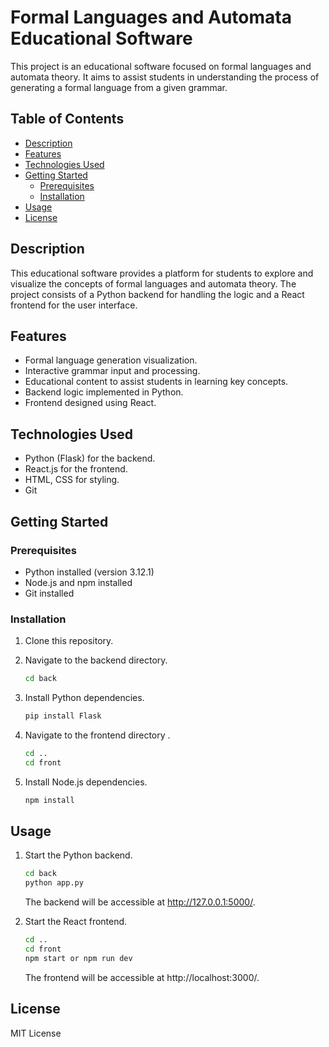 # Formal Languages and Automata Educational Software

This project is an educational software focused on formal languages and automata theory. It aims to assist students in understanding the process of generating a formal language from a given grammar.

## Table of Contents

- [Description](#description)
- [Features](#features)
- [Technologies Used](#technologies-used)
- [Getting Started](#getting-started)
  - [Prerequisites](#prerequisites)
  - [Installation](#installation)
- [Usage](#usage)
- [License](#license)

## Description

This educational software provides a platform for students to explore and visualize the concepts of formal languages and automata theory. The project consists of a Python backend for handling the logic and a React frontend for the user interface.

## Features

- Formal language generation visualization.
- Interactive grammar input and processing.
- Educational content to assist students in learning key concepts.
- Backend logic implemented in Python.
- Frontend designed using React.

## Technologies Used

- Python (Flask) for the backend.
- React.js for the frontend.
- HTML, CSS for styling.
- Git 

## Getting Started

### Prerequisites

- Python installed (version 3.12.1)
- Node.js and npm installed
- Git installed

### Installation

1. Clone this repository.


2. Navigate to the backend directory.

    ```bash
    cd back
    ```

3. Install Python dependencies.

    ```bash
    pip install Flask
    ```

4. Navigate to the frontend directory .

    ```bash
    cd ..
    cd front
    ```

5. Install Node.js dependencies.

    ```bash
    npm install
    ```

## Usage

1. Start the Python backend.

    ```bash
    cd back
    python app.py
    ```

   The backend will be accessible at http://127.0.0.1:5000/.

2. Start the React frontend.

    ```bash
    cd ..
    cd front
    npm start or npm run dev
    ```

   The frontend will be accessible at http://localhost:3000/.


## License

MIT License

